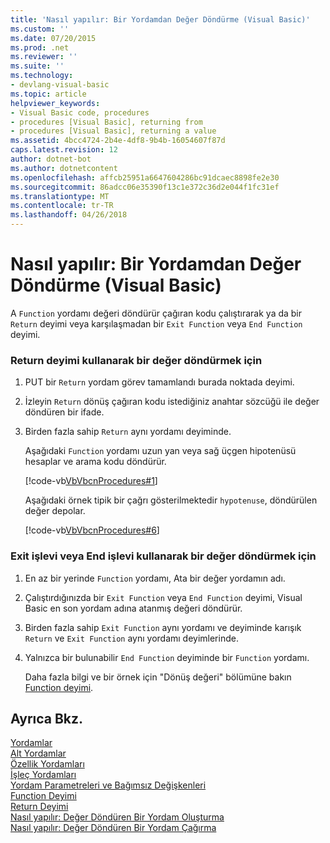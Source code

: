 ```yaml
---
title: 'Nasıl yapılır: Bir Yordamdan Değer Döndürme (Visual Basic)'
ms.custom: ''
ms.date: 07/20/2015
ms.prod: .net
ms.reviewer: ''
ms.suite: ''
ms.technology:
- devlang-visual-basic
ms.topic: article
helpviewer_keywords:
- Visual Basic code, procedures
- procedures [Visual Basic], returning from
- procedures [Visual Basic], returning a value
ms.assetid: 4bcc4724-2b4e-4df8-9b4b-16054607f87d
caps.latest.revision: 12
author: dotnet-bot
ms.author: dotnetcontent
ms.openlocfilehash: affcb25951a6647604286bc91dcaec8898fe2e30
ms.sourcegitcommit: 86adcc06e35390f13c1e372c36d2e044f1fc31ef
ms.translationtype: MT
ms.contentlocale: tr-TR
ms.lasthandoff: 04/26/2018
---
```

# <a name="how-to-return-a-value-from-a-procedure-visual-basic"></a>Nasıl yapılır: Bir Yordamdan Değer Döndürme (Visual Basic)
A `Function` yordamı değeri döndürür çağıran kodu çalıştırarak ya da bir `Return` deyimi veya karşılaşmadan bir `Exit Function` veya `End Function` deyimi.  
  
### <a name="to-return-a-value-using-the-return-statement"></a>Return deyimi kullanarak bir değer döndürmek için  
  
1.  PUT bir `Return` yordam görev tamamlandı burada noktada deyimi.  
  
2.  İzleyin `Return` dönüş çağıran kodu istediğiniz anahtar sözcüğü ile değer döndüren bir ifade.  
  
3.  Birden fazla sahip `Return` aynı yordamı deyiminde.  
  
     Aşağıdaki `Function` yordamı uzun yan veya sağ üçgen hipotenüsü hesaplar ve arama kodu döndürür.  
  
     [!code-vb[VbVbcnProcedures#1](./codesnippet/VisualBasic/how-to-return-a-value-from-a-procedure_1.vb)]  
  
     Aşağıdaki örnek tipik bir çağrı gösterilmektedir `hypotenuse`, döndürülen değer depolar.  
  
     [!code-vb[VbVbcnProcedures#6](./codesnippet/VisualBasic/how-to-return-a-value-from-a-procedure_2.vb)]  
  
### <a name="to-return-a-value-using-exit-function-or-end-function"></a>Exit işlevi veya End işlevi kullanarak bir değer döndürmek için  
  
1.  En az bir yerinde `Function` yordamı, Ata bir değer yordamın adı.  
  
2.  Çalıştırdığınızda bir `Exit Function` veya `End Function` deyimi, Visual Basic en son yordam adına atanmış değeri döndürür.  
  
3.  Birden fazla sahip `Exit Function` aynı yordamı ve deyiminde karışık `Return` ve `Exit Function` aynı yordamı deyimlerinde.  
  
4.  Yalnızca bir bulunabilir `End Function` deyiminde bir `Function` yordamı.  
  
     Daha fazla bilgi ve bir örnek için "Dönüş değeri" bölümüne bakın [Function deyimi](../../../../visual-basic/language-reference/statements/function-statement.md).  
  
## <a name="see-also"></a>Ayrıca Bkz.  
 [Yordamlar](./index.md)  
 [Alt Yordamlar](./sub-procedures.md)  
 [Özellik Yordamları](./property-procedures.md)  
 [İşleç Yordamları](./operator-procedures.md)  
 [Yordam Parametreleri ve Bağımsız Değişkenleri](./procedure-parameters-and-arguments.md)  
 [Function Deyimi](../../../../visual-basic/language-reference/statements/function-statement.md)  
 [Return Deyimi](../../../../visual-basic/language-reference/statements/return-statement.md)  
 [Nasıl yapılır: Değer Döndüren Bir Yordam Oluşturma](./how-to-create-a-procedure-that-returns-a-value.md)  
 [Nasıl yapılır: Değer Döndüren Bir Yordam Çağırma](./how-to-call-a-procedure-that-returns-a-value.md)
